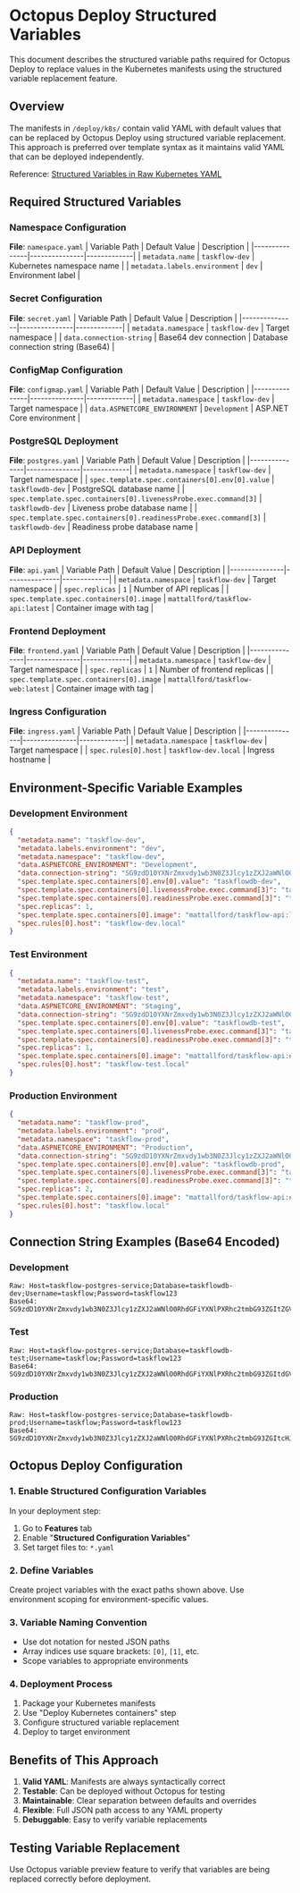 # Octopus Deploy Structured Variables

This document describes the structured variable paths required for Octopus Deploy to replace values in the Kubernetes manifests using the structured variable replacement feature.

## Overview

The manifests in `/deploy/k8s/` contain valid YAML with default values that can be replaced by Octopus Deploy using structured variable replacement. This approach is preferred over template syntax as it maintains valid YAML that can be deployed independently.

Reference: [Structured Variables in Raw Kubernetes YAML](https://octopus.com/blog/structured-variables-raw-kubernetes-yaml)

## Required Structured Variables

### Namespace Configuration
**File**: `namespace.yaml`
| Variable Path | Default Value | Description |
|---------------|---------------|-------------|
| `metadata.name` | `taskflow-dev` | Kubernetes namespace name |
| `metadata.labels.environment` | `dev` | Environment label |

### Secret Configuration
**File**: `secret.yaml`
| Variable Path | Default Value | Description |
|---------------|---------------|-------------|
| `metadata.namespace` | `taskflow-dev` | Target namespace |
| `data.connection-string` | Base64 dev connection | Database connection string (Base64) |

### ConfigMap Configuration
**File**: `configmap.yaml`
| Variable Path | Default Value | Description |
|---------------|---------------|-------------|
| `metadata.namespace` | `taskflow-dev` | Target namespace |
| `data.ASPNETCORE_ENVIRONMENT` | `Development` | ASP.NET Core environment |

### PostgreSQL Deployment
**File**: `postgres.yaml`
| Variable Path | Default Value | Description |
|---------------|---------------|-------------|
| `metadata.namespace` | `taskflow-dev` | Target namespace |
| `spec.template.spec.containers[0].env[0].value` | `taskflowdb-dev` | PostgreSQL database name |
| `spec.template.spec.containers[0].livenessProbe.exec.command[3]` | `taskflowdb-dev` | Liveness probe database name |
| `spec.template.spec.containers[0].readinessProbe.exec.command[3]` | `taskflowdb-dev` | Readiness probe database name |

### API Deployment
**File**: `api.yaml`
| Variable Path | Default Value | Description |
|---------------|---------------|-------------|
| `metadata.namespace` | `taskflow-dev` | Target namespace |
| `spec.replicas` | `1` | Number of API replicas |
| `spec.template.spec.containers[0].image` | `mattallford/taskflow-api:latest` | Container image with tag |

### Frontend Deployment
**File**: `frontend.yaml`
| Variable Path | Default Value | Description |
|---------------|---------------|-------------|
| `metadata.namespace` | `taskflow-dev` | Target namespace |
| `spec.replicas` | `1` | Number of frontend replicas |
| `spec.template.spec.containers[0].image` | `mattallford/taskflow-web:latest` | Container image with tag |

### Ingress Configuration
**File**: `ingress.yaml`
| Variable Path | Default Value | Description |
|---------------|---------------|-------------|
| `metadata.namespace` | `taskflow-dev` | Target namespace |
| `spec.rules[0].host` | `taskflow-dev.local` | Ingress hostname |

## Environment-Specific Variable Examples

### Development Environment
```json
{
  "metadata.name": "taskflow-dev",
  "metadata.labels.environment": "dev",
  "metadata.namespace": "taskflow-dev",
  "data.ASPNETCORE_ENVIRONMENT": "Development",
  "data.connection-string": "SG9zdD10YXNrZmxvdy1wb3N0Z3Jlcy1zZXJ2aWNlO0RhdGFiYXNlPXRhc2tmbG93ZGItZGV2O1VzZXJuYW1lPXRhc2tmbG93O1Bhc3N3b3JkPXRhc2tmbG93MTIz",
  "spec.template.spec.containers[0].env[0].value": "taskflowdb-dev",
  "spec.template.spec.containers[0].livenessProbe.exec.command[3]": "taskflowdb-dev",
  "spec.template.spec.containers[0].readinessProbe.exec.command[3]": "taskflowdb-dev",
  "spec.replicas": 1,
  "spec.template.spec.containers[0].image": "mattallford/taskflow-api:latest",
  "spec.rules[0].host": "taskflow-dev.local"
}
```

### Test Environment
```json
{
  "metadata.name": "taskflow-test",
  "metadata.labels.environment": "test",
  "metadata.namespace": "taskflow-test",
  "data.ASPNETCORE_ENVIRONMENT": "Staging",
  "data.connection-string": "SG9zdD10YXNrZmxvdy1wb3N0Z3Jlcy1zZXJ2aWNlO0RhdGFiYXNlPXRhc2tmbG93ZGItdGVzdDtVc2VybmFtZT10YXNrZmxvdztQYXNzd29yZD10YXNrZmxvdzEyMw==",
  "spec.template.spec.containers[0].env[0].value": "taskflowdb-test",
  "spec.template.spec.containers[0].livenessProbe.exec.command[3]": "taskflowdb-test",
  "spec.template.spec.containers[0].readinessProbe.exec.command[3]": "taskflowdb-test",
  "spec.replicas": 1,
  "spec.template.spec.containers[0].image": "mattallford/taskflow-api:#{Octopus.Release.Number}",
  "spec.rules[0].host": "taskflow-test.local"
}
```

### Production Environment
```json
{
  "metadata.name": "taskflow-prod",
  "metadata.labels.environment": "prod",
  "metadata.namespace": "taskflow-prod",
  "data.ASPNETCORE_ENVIRONMENT": "Production",
  "data.connection-string": "SG9zdD10YXNrZmxvdy1wb3N0Z3Jlcy1zZXJ2aWNlO0RhdGFiYXNlPXRhc2tmbG93ZGItcHJvZDtVc2VybmFtZT10YXNrZmxvdztQYXNzd29yZD10YXNrZmxvdzEyMw==",
  "spec.template.spec.containers[0].env[0].value": "taskflowdb-prod",
  "spec.template.spec.containers[0].livenessProbe.exec.command[3]": "taskflowdb-prod",
  "spec.template.spec.containers[0].readinessProbe.exec.command[3]": "taskflowdb-prod",
  "spec.replicas": 2,
  "spec.template.spec.containers[0].image": "mattallford/taskflow-api:#{Octopus.Release.Number}",
  "spec.rules[0].host": "taskflow.local"
}
```

## Connection String Examples (Base64 Encoded)

### Development
```
Raw: Host=taskflow-postgres-service;Database=taskflowdb-dev;Username=taskflow;Password=taskflow123
Base64: SG9zdD10YXNrZmxvdy1wb3N0Z3Jlcy1zZXJ2aWNlO0RhdGFiYXNlPXRhc2tmbG93ZGItZGV2O1VzZXJuYW1lPXRhc2tmbG93O1Bhc3N3b3JkPXRhc2tmbG93MTIz
```

### Test
```
Raw: Host=taskflow-postgres-service;Database=taskflowdb-test;Username=taskflow;Password=taskflow123
Base64: SG9zdD10YXNrZmxvdy1wb3N0Z3Jlcy1zZXJ2aWNlO0RhdGFiYXNlPXRhc2tmbG93ZGItdGVzdDtVc2VybmFtZT10YXNrZmxvdztQYXNzd29yZD10YXNrZmxvdzEyMw==
```

### Production
```
Raw: Host=taskflow-postgres-service;Database=taskflowdb-prod;Username=taskflow;Password=taskflow123
Base64: SG9zdD10YXNrZmxvdy1wb3N0Z3Jlcy1zZXJ2aWNlO0RhdGFiYXNlPXRhc2tmbG93ZGItcHJvZDtVc2VybmFtZT10YXNrZmxvdztQYXNzd29yZD10YXNrZmxvdzEyMw==
```

## Octopus Deploy Configuration

### 1. Enable Structured Configuration Variables
In your deployment step:
1. Go to **Features** tab
2. Enable "**Structured Configuration Variables**"
3. Set target files to: `*.yaml`

### 2. Define Variables
Create project variables with the exact paths shown above. Use environment scoping for environment-specific values.

### 3. Variable Naming Convention
- Use dot notation for nested JSON paths
- Array indices use square brackets: `[0]`, `[1]`, etc.
- Scope variables to appropriate environments

### 4. Deployment Process
1. Package your Kubernetes manifests
2. Use "Deploy Kubernetes containers" step  
3. Configure structured variable replacement
4. Deploy to target environment

## Benefits of This Approach

1. **Valid YAML**: Manifests are always syntactically correct
2. **Testable**: Can be deployed without Octopus for testing
3. **Maintainable**: Clear separation between defaults and overrides
4. **Flexible**: Full JSON path access to any YAML property
5. **Debuggable**: Easy to verify variable replacements

## Testing Variable Replacement

Use Octopus variable preview feature to verify that variables are being replaced correctly before deployment.